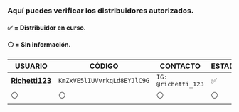 ### Aquí puedes verificar los distribuidores autorizados.
#### ✅ = Distribuidor en curso.
#### ⚪ = Sin información.

| USUARIO          |   CÓDIGO                | CONTACTO    | ESTADO
| ------------     | ------------            | ------------| ------------
| [**Richetti123**](https://github.com/Richetti123)        | `KmZxVE5lIUVvrkqLd8EYJlC9G` | `IG: @richetti_123` | ✅
| ⚪        | ⚪               |  ⚪ | ⚪


